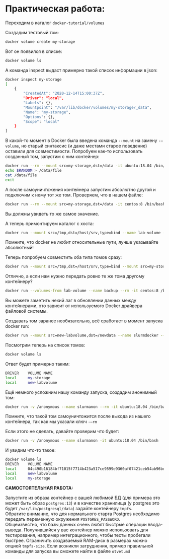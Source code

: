 # Практическая работа:

Переходим в каталог `docker-tutorial/volumes`

Создадим тестовый том:

```bash
docker volume create my-storage
```

Вот он появился в списке:
```bash
docker volume ls
```

А команда inspect выдаст примерно такой список информации в json:

```bash
docker inspect my-storage
[
    {
        "CreatedAt": "2020-12-14T15:00:37Z",
        "Driver": "local",
        "Labels": {},
        "Mountpoint": "/var/lib/docker/volumes/my-storage/_data",
        "Name": "my-storage",
        "Options": {},
        "Scope": "local"
    }
]
```

В какой-то момент в Docker была введена команда `--mount` на замену `-–volume`, но старый синтаксис (и даже местами старое поведение) оставили для совместимости.
Попробуем как-то использовать созданный том, запустим с ним контейнер:

```bash
docker run --rm --mount src=my-storage,dst=/data -it ubuntu:18.04 /bin/bash
echo $RANDOM > /data/file
cat /data/file
exit
```

А после самоуничтожения контейнера запустим абсолютно другой и подключим к нему тот же том. Проверяем, что в нашем файле:

```bash
docker run --rm --mount src=my-storage,dst=/data -it centos:8 /bin/bash -c "cat /data/file"
```

Вы должны увидеть то же самое значение.

А теперь примонтируем каталог с хоста:

```bash
docker run --mount src=/tmp,dst=/host/srv,type=bind --name lab-volume --rm -it ubuntu:18.04 /bin/bash
```

Помните, что docker не любит относительные пути, лучше указывайте абсолютный!

Теперь попробуем совместить оба типа томов сразу:

```bash
docker run --mount src=/tmp,dst=/host/srv,type=bind --mount src=my-storage,dst=/data --name lab-volume -it ubuntu:18.04 /bin/bash
```

Отлично, а если нам нужно передать ровно те же тома другому контейнеру?

```bash
docker run --volumes-from lab-volume --name backup --rm -it centos:8 /bin/bash
```

Вы можете заметить некий лаг в обновлении данных между контейнерами, это зависит от используемого Docker драйвера файловой системы.

Создавать том заранее необязательно, всё сработает в момент запуска docker run:

```bash
docker run --mount src=new-labvolume,dst=/newdata --name slurmdocker --rm -it ubuntu:18.04 /bin/bash
```

Посмотрим теперь на список томов:

```bash
docker volume ls
```

Ответ будет примерно таким:

```bash
DRIVER    VOLUME NAME
local     my-storage
local     new-labvolume
```

Ещё немного усложним нашу команду запуска, создадим анонимный том:

```bash
docker run -v /anonymous --name slurmanon --rm -it ubuntu:18.04 /bin/bash
```

Помните, что такой том самоуничтожится после выхода из нашего контейнера, так как мы указали ключ `-–rm`

Если этого не сделать, давайте проверим что будет:

```bash
docker run -v /anonymous --name slurmanon -it ubuntu:18.04 /bin/bash
```

И увидим что-то такое:

```bash
docker volume ls
DRIVER    VOLUME NAME
local     04c490b16184bf71015f7714b423a517ce9599e9360af07421ceb54ab96bd333
local     new-labvolume
local     my-storage
```

**САМОСТОЯТЕЛЬНАЯ РАБОТА:**

Запустите из образа контейнер с вашей любимой БД (для примера это может быть образ `postgres:13`) и в качестве хранилища (у postgres это будет `/var/lib/postgresql/data`) задайте контейнеру `tmpfs`.<br>
Обратите внимание, что для нормального старта Postgres необходимо передать переменную окружения `POSTGRES_PASSWORD`.<br>
Общеизвестно, что базы данных очень любят быстрые операции ввода-вывода. Получившийся у вас контейнер можно использовать для тестирования, например интеграционного, чтобы тесты пробегали быстрее. Ограничить создаваемый RAM-диск в размерах можно опцией `tmpfs-size`.
Если возникли затруднения, пример правильной команды для запуска вы сможете найти в файле `otvet.md`
